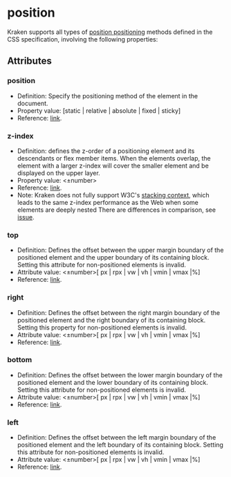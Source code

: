 # position

Kraken supports all types of [position positioning](https://developer.mozilla.org/zh-CN/docs/Web/CSS/position) methods defined in the CSS specification, involving the following properties:

## Attributes

### position

- Definition: Specify the positioning method of the element in the document.
- Property value: [static | relative | absolute | fixed | sticky]
- Reference: [link](https://developer.mozilla.org/zh-CN/docs/Web/CSS/position).

### z-index

- Definition: defines the z-order of a positioning element and its descendants or flex member items. When the elements overlap, the element with a larger z-index will cover the smaller element and be displayed on the upper layer.
- Property value: <±number>
- Reference: [link](https://developer.mozilla.org/zh-CN/docs/Web/CSS/z-index).
- Note: Kraken does not fully support W3C's [stacking context](https://www.w3.org/TR/CSS2/zindex.html), which leads to the same z-index performance as the Web when some elements are deeply nested There are differences in comparison, see [issue](https://github.com/openkraken/kraken/issues/55).

### top

- Definition: Defines the offset between the upper margin boundary of the positioned element and the upper boundary of its containing block. Setting this attribute for non-positioned elements is invalid.
- Attribute value: <±number>[ px | rpx | vw | vh | vmin | vmax |%]
- Reference: [link](https://developer.mozilla.org/zh-CN/docs/Web/CSS/top).

### right

- Definition: Defines the offset between the right margin boundary of the positioned element and the right boundary of its containing block. Setting this property for non-positioned elements is invalid.
- Attribute value: <±number>[ px | rpx | vw | vh | vmin | vmax |%]
- Reference: [link](https://developer.mozilla.org/zh-CN/docs/Web/CSS/right).

### bottom

- Definition: Defines the offset between the lower margin boundary of the positioned element and the lower boundary of its containing block. Setting this attribute for non-positioned elements is invalid.
- Attribute value: <±number>[ px | rpx | vw | vh | vmin | vmax |%]
- Reference: [link](https://developer.mozilla.org/zh-CN/docs/Web/CSS/bottom).

### left

- Definition: Defines the offset between the left margin boundary of the positioned element and the left boundary of its containing block. Setting this attribute for non-positioned elements is invalid.
- Attribute value: <±number>[ px | rpx | vw | vh | vmin | vmax |%]
- Reference: [link](https://developer.mozilla.org/zh-CN/docs/Web/CSS/left).
